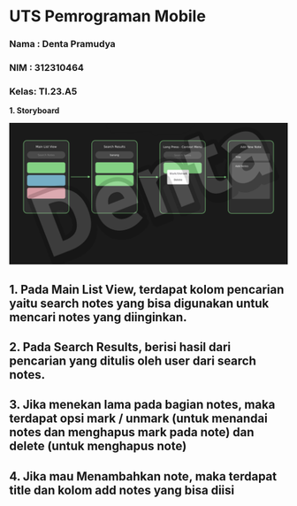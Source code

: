# UTS Pemrograman Mobile

### Nama : Denta Pramudya
### NIM  : 312310464
### Kelas: TI.23.A5






**1. Storyboard**


![alt text](img/storyboard.png)


## 1. Pada Main List View, terdapat kolom pencarian yaitu search notes yang bisa digunakan untuk mencari notes yang diinginkan.
## 2. Pada Search Results, berisi hasil dari pencarian yang ditulis oleh user dari search notes.
## 3. Jika menekan lama pada bagian notes, maka terdapat opsi mark / unmark (untuk menandai notes dan menghapus mark pada note) dan delete (untuk menghapus note)
## 4. Jika mau Menambahkan note, maka terdapat title dan kolom add notes yang bisa diisi